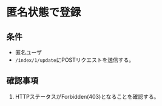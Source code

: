 # 匿名状態で登録

## 条件
- 匿名ユーザ
- `/index/1/update`にPOSTリクエストを送信する。

## 確認事項
1. HTTPステータスがForbidden(403)となることを確認する。
